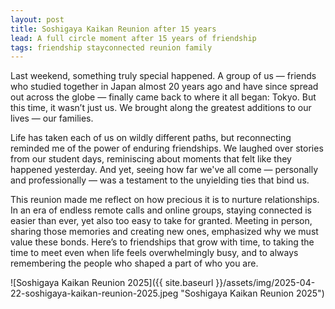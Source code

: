 ```yaml
---
layout: post
title: Soshigaya Kaikan Reunion after 15 years
lead: A full circle moment after 15 years of friendship
tags: friendship stayconnected reunion family
---
```


Last weekend, something truly special happened. A group of us — friends who studied together in Japan almost 20 years ago and have since spread out across the globe — finally came back to where it all began: Tokyo. But this time, it wasn’t just us. We brought along the greatest additions to our lives — our families.

Life has taken each of us on wildly different paths, but reconnecting reminded me of the power of enduring friendships. We laughed over stories from our student days, reminiscing about moments that felt like they happened yesterday. And yet, seeing how far we've all come — personally and professionally — was a testament to the unyielding ties that bind us.

This reunion made me reflect on how precious it is to nurture relationships. In an era of endless remote calls and online groups, staying connected is easier than ever, yet also too easy to take for granted. Meeting in person, sharing those memories and creating new ones, emphasized why we must value these bonds.
Here’s to friendships that grow with time, to taking the time to meet even when life feels overwhelmingly busy, and to always remembering the people who shaped a part of who you are. 


![Soshigaya Kaikan Reunion 2025]({{ site.baseurl }}/assets/img/2025-04-22-soshigaya-kaikan-reunion-2025.jpeg "Soshigaya Kaikan Reunion 2025")
